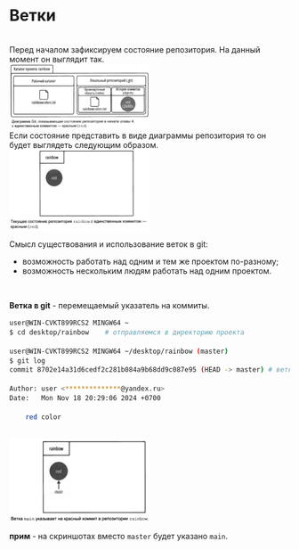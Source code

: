 # Ветки
<br>
Перед началом зафиксируем состояние репозитория. На данный момент он выглядит так.  
<br>  

<img src="resources/images/d_9.png" alt="Описание изображения" style="width: 50%;" />   
<br>
Если состояние представить в виде диаграммы репозитория то он будет выглядеть следующим образом.  
<br>  

<img src="resources/images/d_10.png" alt="Описание изображения" style="width: 50%;" />   
<br>

Смысл существования и использование веток в git:  
* возможность работать над одним и тем же проектом по-разному;  
* возможность нескольким людям работать над одним проектом.  
<br>  

**Ветка в git** - перемещаемый указатель на коммиты.  
```bash
user@WIN-CVKT899RCS2 MINGW64 ~
$ cd desktop/rainbow    # отправляемся в директорию проекта

user@WIN-CVKT899RCS2 MINGW64 ~/desktop/rainbow (master)
$ git log                
commit 8702e14a31d6cedf2c281b084a9b68dd9c087e95 (HEAD -> master) # ветка в круглых скобка это ветка, указывающая на этот коммит, в данном случа название ветки это 'master'

Author: user <**************@yandex.ru>
Date:   Mon Nov 18 20:29:06 2024 +0700

    red color
```
<br>  

<img src="resources/images/d_11.png" alt="Описание изображения" style="width: 50%;" />   

**прим** - на скриншотах вместо ```master``` будет указано ```main```.  

<br>
